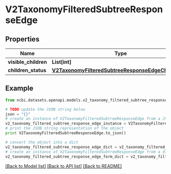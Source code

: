# V2TaxonomyFilteredSubtreeResponseEdge


## Properties

Name | Type | Description | Notes
------------ | ------------- | ------------- | -------------
**visible_children** | **List[int]** |  | [optional] 
**children_status** | [**V2TaxonomyFilteredSubtreeResponseEdgeChildStatus**](V2TaxonomyFilteredSubtreeResponseEdgeChildStatus.md) |  | [optional] 

## Example

```python
from ncbi.datasets.openapi.models.v2_taxonomy_filtered_subtree_response_edge import V2TaxonomyFilteredSubtreeResponseEdge

# TODO update the JSON string below
json = "{}"
# create an instance of V2TaxonomyFilteredSubtreeResponseEdge from a JSON string
v2_taxonomy_filtered_subtree_response_edge_instance = V2TaxonomyFilteredSubtreeResponseEdge.from_json(json)
# print the JSON string representation of the object
print V2TaxonomyFilteredSubtreeResponseEdge.to_json()

# convert the object into a dict
v2_taxonomy_filtered_subtree_response_edge_dict = v2_taxonomy_filtered_subtree_response_edge_instance.to_dict()
# create an instance of V2TaxonomyFilteredSubtreeResponseEdge from a dict
v2_taxonomy_filtered_subtree_response_edge_form_dict = v2_taxonomy_filtered_subtree_response_edge.from_dict(v2_taxonomy_filtered_subtree_response_edge_dict)
```
[[Back to Model list]](../README.md#documentation-for-models) [[Back to API list]](../README.md#documentation-for-api-endpoints) [[Back to README]](../README.md)


